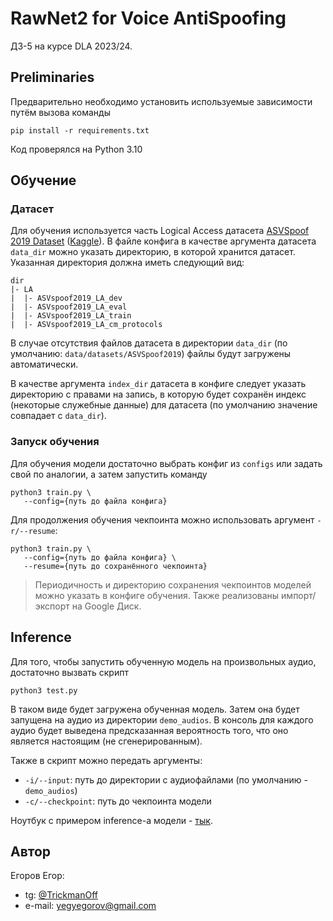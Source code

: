 # RawNet2 for Voice AntiSpoofing

ДЗ-5 на курсе DLA 2023/24.

## Preliminaries

Предварительно необходимо установить используемые зависимости путём вызова команды
```commandline
pip install -r requirements.txt
```

Код проверялся на Python 3.10

## Обучение

### Датасет

Для обучения используется часть Logical Access датасета [ASVSpoof 2019 Dataset](https://datashare.ed.ac.uk/handle/10283/3336) ([Kaggle](https://www.kaggle.com/datasets/awsaf49/asvpoof-2019-dataset)).
В файле конфига в качестве аргумента датасета `data_dir` можно указать директорию, в которой хранится датасет.
Указанная директория должна иметь следующий вид:
```
dir
|- LA
|  |- ASVspoof2019_LA_dev
|  |- ASVspoof2019_LA_eval
|  |- ASVspoof2019_LA_train
|  |- ASVspoof2019_LA_cm_protocols
```
В случае отсутствия файлов датасета в директории `data_dir` (по умолчанию: `data/datasets/ASVSpoof2019`)
файлы будут загружены автоматически.

В качестве аргумента `index_dir` датасета в конфиге следует указать директорию с правами на запись, в
которую будет сохранён индекс (некоторые служебные данные) для датасета (по умолчанию значение
совпадает с `data_dir`).

### Запуск обучения

Для обучения модели достаточно выбрать конфиг из `configs` или задать свой по аналогии, а
затем запустить команду
```commandline
python3 train.py \
   --config={путь до файла конфига}
```

Для продолжения обучения чекпоинта можно использовать аргумент `-r/--resume`:
```commandline
python3 train.py \
   --config={путь до файла конфига} \
   --resume={путь до сохранённого чекпоинта}
```

> Периодичность и директорию сохранения чекпоинтов моделей можно указать в конфиге обучения.
> Также реализованы импорт/экспорт на Google Диск.

## Inference

Для того, чтобы запустить обученную модель на произвольных аудио, достаточно вызвать скрипт
```commandline
python3 test.py
```

В таком виде будет загружена обученная модель.
Затем она будет запущена на аудио из директории `demo_audios`.
В консоль для каждого аудио будет выведена предсказанная вероятность того, что оно является настоящим (не сгенерированным).

Также в скрипт можно передать аргументы:
- `-i/--input`: путь до директории с аудиофайлами (по умолчанию - `demo_audios`)
- `-c/--checkpoint`: путь до чекпоинта модели

Ноутбук с примером inference-а модели - [тык](https://colab.research.google.com/drive/1EYM6eA9EOkcGmesuwMTsy8zCEUue45ty?usp=sharing).


## Автор

Егоров Егор:
- tg: [@TrickmanOff](https://t.me/TrickmanOff)
- e-mail: yegyegorov@gmail.com

